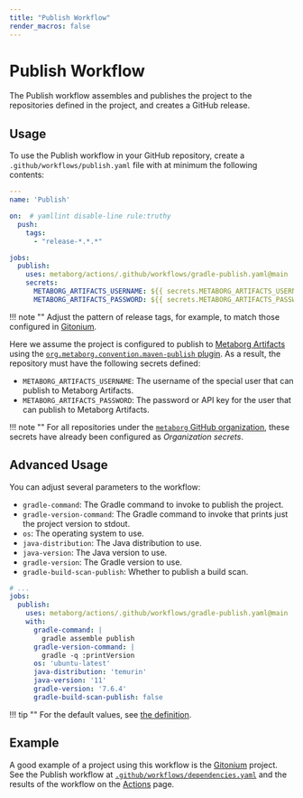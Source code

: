 ```yaml
---
title: "Publish Workflow"
render_macros: false
---
```

# Publish Workflow
The Publish workflow assembles and publishes the project to the repositories defined in the project, and creates a GitHub release.


## Usage
To use the Publish workflow in your GitHub repository, create a `.github/workflows/publish.yaml` file with at minimum the following contents:

```yaml title=".github/workflows/publish.yaml"
---
name: 'Publish'

on:  # yamllint disable-line rule:truthy
  push:
    tags:
      - "release-*.*.*"

jobs:
  publish:
    uses: metaborg/actions/.github/workflows/gradle-publish.yaml@main
    secrets:
      METABORG_ARTIFACTS_USERNAME: ${{ secrets.METABORG_ARTIFACTS_USERNAME }}
      METABORG_ARTIFACTS_PASSWORD: ${{ secrets.METABORG_ARTIFACTS_PASSWORD }}
```

!!! note ""
    Adjust the pattern of release tags, for example, to match those configured in [Gitonium](https://github.com/metaborg/gitonium).

Here we assume the project is configured to publish to [Metaborg Artifacts](https://artifacts.metaborg.org/) using the [`org.metaborg.convention.maven-publish` plugin](https://github.com/metaborg/metaborg-gradle/). As a result, the repository must have the following secrets defined:

- `METABORG_ARTIFACTS_USERNAME`: The username of the special user that can publish to Metaborg Artifacts.
- `METABORG_ARTIFACTS_PASSWORD`: The password or API key for the user that can publish to Metaborg Artifacts.

!!! note ""
    For all repositories under the [`metaborg` GitHub organization](https://github.com/metaborg/), these secrets have already been configured as _Organization secrets_.


## Advanced Usage
You can adjust several parameters to the workflow:

- `gradle-command`: The Gradle command to invoke to publish the project.
- `gradle-version-command`: The Gradle command to invoke that prints just the project version to stdout.
- `os`: The operating system to use.
- `java-distribution`: The Java distribution to use.
- `java-version`: The Java version to use.
- `gradle-version`: The Gradle version to use.
- `gradle-build-scan-publish`: Whether to publish a build scan.

```yaml title=".github/workflows/publish.yaml"
# ...
jobs:
  publish:
    uses: metaborg/actions/.github/workflows/gradle-publish.yaml@main
    with:
      gradle-command: |
        gradle assemble publish
      gradle-version-command: |
        gradle -q :printVersion
      os: 'ubuntu-latest'
      java-distribution: 'temurin'
      java-version: '11'
      gradle-version: '7.6.4'
      gradle-build-scan-publish: false
```

!!! tip ""
    For the default values, see [the definition](https://github.com/metaborg/actions/blob/main/.github/workflows/gradle-publish.yaml).


## Example
A good example of a project using this workflow is the [Gitonium](https://github.com/metaborg/gitonium) project. See the Publish workflow at [`.github/workflows/dependencies.yaml`](https://github.com/metaborg/gitonium/blob/master/.github/workflows/publish.yaml) and the results of the workflow on the [Actions](https://github.com/metaborg/gitonium/actions/workflows/publish.yaml) page.

